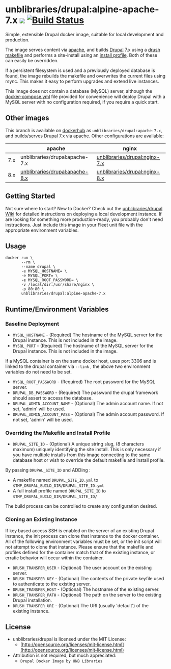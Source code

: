 # unblibraries/drupal:alpine-apache-7.x [![](https://badge.imagelayers.io/unblibraries/drupal:alpine-apache-7.x.svg)](https://imagelayers.io/?images=unblibraries/drupal:alpine-apache-7.x 'Get your own badge on imagelayers.io') [![Build Status](https://travis-ci.org/unb-libraries/docker-drupal.svg?branch=alpine-apache-7.x)](https://travis-ci.org/unb-libraries/docker-drupal)
Simple, extensible Drupal docker image, suitable for local development and production.

The image serves content via [apache](https://github.com/unb-libraries/docker-drupal/tree/apache), and builds [Drupal](https://www.drupal.org/) 7.x using a [drush makefile](https://github.com/unb-libraries/docker-drupal/blob/apache-7.x/build/unblibdef.yml) and performs a site-install using an [install profile](https://github.com/unb-libraries/docker-drupal/tree/apache-7.x/build/unblibdef). Both of these can easily be overridden.

If a persistent filesystem is used and a previously deployed database is found, the image rebuilds the makefile and overwrites the current files using rsync. This makes it easy to perform upgrades and extend live instances.

This image does not contain a database (MySQL) server, although the [docker-compose.yml](https://github.com/unb-libraries/docker-drupal/blob/apache-7.x/docker-compose.yml) file provided for convenience will deploy Drupal with a MySQL server with no configuration required, if you require a quick start.

## Other images
This branch is available on [dockerhub](https://hub.docker.com/r/unblibraries/drupal/) as `unblibraries/drupal:apache-7.x`, and builds/serves Drupal 7.x via apache. Other configurations are available:

|               | apache        | nginx         |
| ------------- | ------------- | ------------- |
| 7.x  | unblibraries/drupal:apache-7.x                                                                    | [unblibraries/drupal:nginx-7.x](https://github.com/unb-libraries/docker-drupal/tree/nginx-7.x)  |
| 8.x  | [unblibraries/drupal:apache-8.x](https://github.com/unb-libraries/docker-drupal/tree/apache-8.x)  | [unblibraries/drupal:nginx-8.x](https://github.com/unb-libraries/docker-drupal/tree/nginx-8.x)  |

## Getting Started
Not sure where to start? New to Docker? Check out the [unblibraries/drupal Wiki](https://github.com/unb-libraries/docker-drupal/wiki) for detailed instructions on deploying a local development instance. If are looking for something more production-ready, you probably don't need instructions. Just include this image in your Fleet unit file with the appropriate environment variables.

## Usage
```
docker run \
       --rm \
       --name drupal \
       -e MYSQL_HOSTNAME= \
       -e MYSQL_PORT= \
       -e MYSQL_ROOT_PASSWORD= \
       -v /local/dir:/usr/share/nginx \
       -p 80:80 \
       unblibraries/drupal:alpine-apache-7.x
```

## Runtime/Environment Variables

### Baseline Deployment
* `MYSQL_HOSTNAME` - (Required) The hostname of the MySQL server for the Drupal instance. This is not included in the image.
* `MYSQL_PORT` - (Required) The hostname of the MySQL server for the Drupal instance. This is not included in the image.

If a MySQL container is on the same docker host, uses port 3306 and is linked to the drupal container via ```--link``` , the above two environment variables do not need to be set.

* `MYSQL_ROOT_PASSWORD` - (Required) The root password for the MySQL server.
* `DRUPAL_DB_PASSWORD` - (Required) The password the drupal framework should assert to access the database.
* `DRUPAL_ADMIN_ACCOUNT_NAME` - (Optional) The admin account name. If not set, 'admin' will be used.
* `DRUPAL_ADMIN_ACCOUNT_PASS` - (Optional) The admin account password. If not set, 'admin' will be used.

### Overriding the Makefile and Install Profile
* `DRUPAL_SITE_ID` - (Optional) A unique string slug, (8 characters maximum) uniquely identifying the site install. This is only necessary if you have multiple installs from this image connecting to the same database host or wish to override the default makefile and install profile.

By passing `DRUPAL_SITE_ID` and ADDing :

* A makefile named `DRUPAL_SITE_ID.yml` to `$TMP_DRUPAL_BUILD_DIR/DRUPAL_SITE_ID.yml`
* A full install profile named `DRUPAL_SITE_ID` to `$TMP_DRUPAL_BUILD_DIR/DRUPAL_SITE_ID/`

The build process can be controlled to create any configuration desired.

### Cloning an Existing Instance
If key based access SSH is enabled on the server of an existing Drupal instance, the init process can clone that instance to the docker container. All of the following environment variables must be set, or the init script will not attempt to clone that instance. Please ensure that the makefile and profiles defined for the container match that of the existing instance, or erratic behavior will occur within the container.
* `DRUSH_TRANSFER_USER` - (Optional) The user account on the existing server.
* `DRUSH_TRANSFER_KEY` - (Optional) The contents of the private keyfile used to authenticate to the existing server.
* `DRUSH_TRANSFER_HOST` - (Optional) The hostname of the existing server.
* `DRUSH_TRANSFER_PATH` - (Optional) The path on the server to the existing Drupal installation.
* `DRUSH_TRANSFER_URI` - (Optional) The URI (usually 'default') of the existing instance.

## License
- unblibraries/drupal is licensed under the MIT License:
  - [http://opensource.org/licenses/mit-license.html](http://opensource.org/licenses/mit-license.html)
- Attribution is not required, but much appreciated:
  - `Drupal Docker Image by UNB Libraries`
